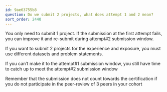 ```yaml
---
id: 9ae63755b8
question: Do we submit 2 projects, what does attempt 1 and 2 mean?
sort_order: 2440
---
```


You only need to submit 1 project. If the submission at the first attempt fails, you can improve it and re-submit during attempt#2 submission window.

If you want to submit 2 projects for the experience and exposure, you must use different datasets and problem statements.

If you can’t make it to the attempt#1 submission window, you still have time to catch up to meet the attempt#2 submission window

Remember that the submission does not count towards the certification if you do not participate in the peer-review of 3 peers in your cohort


